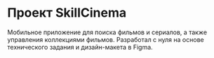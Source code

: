 # Проект SkillCinema
Мобильное приложение для поиска фильмов и сериалов, а также управления коллекциями фильмов.
Разработал с нуля на основе технического задания и дизайн-макета в Figma.
